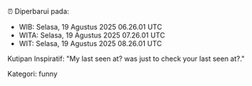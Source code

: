 ⏰ Diperbarui pada:
- WIB: Selasa, 19 Agustus 2025 06.26.01 UTC
- WITA: Selasa, 19 Agustus 2025 07.26.01 UTC
- WIT: Selasa, 19 Agustus 2025 08.26.01 UTC

Kutipan Inspiratif:
"My last seen at? was just to check your last seen at?."


Kategori: funny

